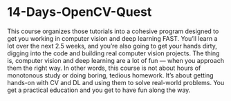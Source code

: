 # 14-Days-OpenCV-Quest
This course organizes those tutorials into a cohesive program designed to get you working in computer vision and deep learning FAST.  You’ll learn a lot over the next 2.5 weeks, and you’re also going to get your hands dirty, digging into the code and building real computer vision projects. The thing is, computer vision and deep learning are a lot of fun — when you approach them the right way.  In other words, this course is not about hours of monotonous study or doing boring, tedious homework. It’s about getting hands-on with CV and DL and using them to solve real-world problems. You get a practical education and you get to have fun along the way.
